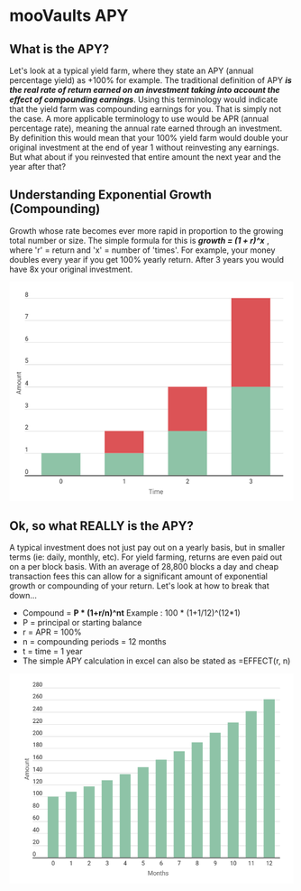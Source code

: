 # mooVaults APY

## What is the APY?

Let's look at a typical yield farm, where they state an APY \(annual percentage yield\) as +100% for example. The traditional definition of APY _**is the real rate of return earned on an investment taking into account the effect of compounding earnings**_. Using this terminology would indicate that the yield farm was compounding earnings for you. That is simply not the case. A more applicable terminology to use would be APR \(annual percentage rate\), meaning the annual rate earned through an investment. By definition this would mean that your 100% yield farm would double your original investment at the end of year 1 without reinvesting any earnings. But what about if you reinvested that entire amount the next year and the year after that? 

## Understanding Exponential Growth \(Compounding\)

Growth whose rate becomes ever more rapid in proportion to the growing total number or size. The simple formula for this is _**growth = \(1 + r\)^x**_ , where 'r' = return and 'x' = number of 'times'. For example, your money doubles every year if you get 100% yearly return. After 3 years you would have 8x your original investment. 

![growth = \(1 + 100%\)^3](../.gitbook/assets/capture%20%282%29.png)

##  Ok, so what REALLY is the APY?

A typical investment does not just pay out on a yearly basis, but in smaller terms \(ie: daily, monthly, etc\). For yield farming, returns are even paid out on a per block basis. With an average of 28,800 blocks a day and cheap transaction fees this can allow for a significant amount of exponential growth or compounding of your return. Let's look at how to break that down...

* Compound = **P \* \(1+r/n\)^nt**                Example : 100 \* \(1+1/12\)^\(12\*1\)
* P = principal or starting balance
* r = APR = 100%
* n = compounding periods = 12 months
* t = time = 1 year
* The simple APY calculation in excel can also be stated as =EFFECT\(r, n\)

![Year 1 end would be 261 tokens or 161% APY versus 100% APR w/o compounding](../.gitbook/assets/capture%20%283%29.png)















